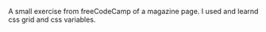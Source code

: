 A small exercise from freeCodeCamp of a magazine page. I used and learnd css grid and css variables. 